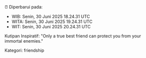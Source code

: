 ⏰ Diperbarui pada:
- WIB: Senin, 30 Juni 2025 18.24.31 UTC
- WITA: Senin, 30 Juni 2025 19.24.31 UTC
- WIT: Senin, 30 Juni 2025 20.24.31 UTC

Kutipan Inspiratif:
"Only a true best friend can protect you from your immortal enemies."


Kategori: friendship

